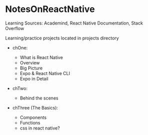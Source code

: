 # NotesOnReactNative
Learning Sources: Academind, React Native Documentation, Stack Overflow

Learning/practice projects located in projects directory

- chOne:
    - What is React Native
    - Overview
    - Big Picture
    - Expo & React Native CLI
    - Expo in Detail

- chTwo:
    - Behind the scenes

- chThree (The Basics):
    - Components
    - Functions
    - css in react native? 

